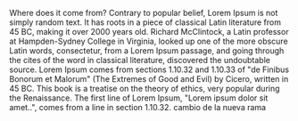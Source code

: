 Where does it come from?
Contrary to popular belief, Lorem Ipsum is not simply random text. It has roots in a piece of 
classical Latin literature from 45 BC, making it over 2000 years old. Richard McClintock, a 
Latin professor at Hampden-Sydney College in Virginia, looked up one of the more obscure Latin 
words, consectetur, from a Lorem Ipsum passage, and going through the cites of the word in 
classical literature, discovered the undoubtable source. Lorem Ipsum comes from sections 
1.10.32 and 1.10.33 of "de Finibus Bonorum et Malorum" (The Extremes of Good and Evil) by
Cicero, written in 45 BC. This book is a treatise on the theory of ethics, very popular 
during the Renaissance. The first line of Lorem Ipsum, "Lorem ipsum dolor sit amet..", 
comes from a line in section 1.10.32.
cambio de la nueva rama